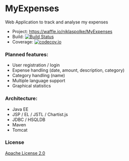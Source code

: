 # MyExpenses
Web Application to track and analyse my expenses
* Project:  https://waffle.io/niklaspolke/MyExpenses
* Build: [![Build Status](https://travis-ci.org/niklaspolke/MyExpenses.svg)](https://travis-ci.org/niklaspolke/MyExpenses)
* Coverage: [![codecov.io](http://codecov.io/github/niklaspolke/MyExpenses/coverage.svg?branch=master)](http://codecov.io/github/niklaspolke/MyExpenses?branch=master)

### Planned features:
* User registration / login
* Expense handling (date, amount, description, category)
* Category handling (name)
* Multiple language support
* Graphical statistics

### Architecture:
* Java EE
* JSP / EL / JSTL / Chartist.js
* JDBC / HSQLDB
* Maven
* Tomcat

### License
[Apache License 2.0](http://www.apache.org/licenses/LICENSE-2.0.html)

